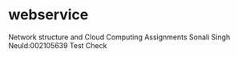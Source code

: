 # webservice
Network structure and Cloud Computing Assignments
Sonali Singh 
NeuId:002105639
Test
Check
